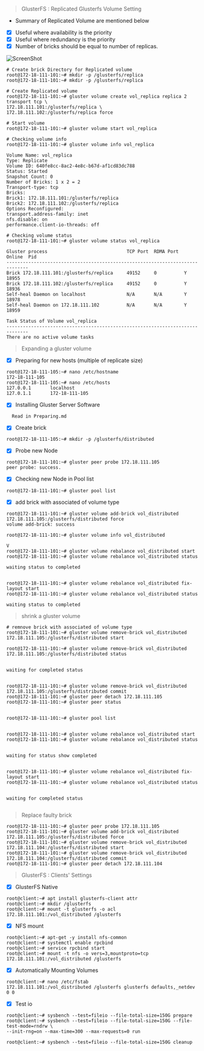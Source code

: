 >GlusterFS : Replicated Glusterfs Volume Setting
* Summary of Replicated Volume are mentioned below
- [x] Useful where availability is the priority
- [x] Useful where redundancy is the priority
- [x] Number of bricks should be equal to number of replicas. 

![ScreenShot](https://cloud.githubusercontent.com/assets/10970993/7412379/d75272a6-ef5f-11e4-869a-c355e8505747.png)
```
# Create brick Directory for Replicated volume
root@172-18-111-101:~# mkdir -p /glusterfs/replica 
root@172-18-111-101:~# mkdir -p /glusterfs/replica 

# Create Replicated volume 
root@172-18-111-101:~# gluster volume create vol_replica replica 2 transport tcp \
172.18.111.101:/glusterfs/replica \
172.18.111.102:/glusterfs/replica force

# Start volume
root@172-18-111-101:~# gluster volume start vol_replica

# Checking volume info
root@172-18-111-101:~# gluster volume info vol_replica

Volume Name: vol_replica
Type: Replicate
Volume ID: 640fe8cc-8ac2-4e8c-b67d-af1cd83dc788
Status: Started
Snapshot Count: 0
Number of Bricks: 1 x 2 = 2
Transport-type: tcp
Bricks:
Brick1: 172.18.111.101:/glusterfs/replica
Brick2: 172.18.111.102:/glusterfs/replica
Options Reconfigured:
transport.address-family: inet
nfs.disable: on
performance.client-io-threads: off

# Checking volume status
root@172-18-111-101:~# gluster volume status vol_replica

Gluster process                             TCP Port  RDMA Port  Online  Pid
------------------------------------------------------------------------------
Brick 172.18.111.101:/glusterfs/replica     49152     0          Y       18955
Brick 172.18.111.102:/glusterfs/replica     49152     0          Y       18936
Self-heal Daemon on localhost               N/A       N/A        Y       18978
Self-heal Daemon on 172.18.111.102          N/A       N/A        Y       18959
 
Task Status of Volume vol_replica
------------------------------------------------------------------------------
There are no active volume tasks
```
>Expanding a gluster volume
- [x] Preparing for new hosts (multiple of replicate size)
```Shell
root@172-18-111-105:~# nano /etc/hostname
172-18-111-105
root@172-18-111-105:~# nano /etc/hosts
127.0.0.1       localhost
127.0.1.1       172-18-111-105

```
- [x] Installing Gluster Server Software
```
  Read in Preparing.md
```
- [x] Create brick 
```Shell
root@172-18-111-105:~# mkdir -p /glusterfs/distributed
```
- [x] Probe new Node
```Shell
root@172-18-111-101:~# gluster peer probe 172.18.111.105
peer probe: success.
```
- [x] Checking new Node in Pool list
```Shell
root@172-18-111-101:~# gluster pool list

```
- [x] add brick with associated of volume type
```Shell
root@172-18-111-101:~# gluster volume add-brick vol_distributed 172.18.111.105:/glusterfs/distributed force
volume add-brick: success

root@172-18-111-101:~# gluster volume info vol_distributed

V
root@172-18-111-101:~# gluster volume rebalance vol_distributed start
root@172-18-111-101:~# gluster volume rebalance vol_distributed status
                                  
waiting status to completed


root@172-18-111-101:~# gluster volume rebalance vol_distributed fix-layout start
root@172-18-111-101:~# gluster volume rebalance vol_distributed status

waiting status to completed

```

>shrink a gluster volume
```Shell
# remnove brick with associated of volume type
root@172-18-111-101:~# gluster volume remove-brick vol_distributed 172.18.111.105:/glusterfs/distributed start

root@172-18-111-101:~# gluster volume remove-brick vol_distributed 172.18.111.105:/glusterfs/distributed status


waiting for completed status


root@172-18-111-101:~# gluster volume remove-brick vol_distributed 172.18.111.105:/glusterfs/distributed commit
root@172-18-111-101:~# gluster peer detach 172.18.111.105
root@172-18-111-101:~# gluster peer status


root@172-18-111-101:~# gluster pool list


root@172-18-111-101:~# gluster volume rebalance vol_distributed start
root@172-18-111-101:~# gluster volume rebalance vol_distributed status


waiting for status show completed


root@172-18-111-101:~# gluster volume rebalance vol_distributed fix-layout start
root@172-18-111-101:~# gluster volume rebalance vol_distributed status


waiting for completed status


```
>Replace faulty brick
```Shell
root@172-18-111-101:~# gluster peer probe 172.18.111.105
root@172-18-111-101:~# gluster volume add-brick vol_distributed 172.18.111.105:/glusterfs/distributed force
root@172-18-111-101:~# gluster volume remove-brick vol_distributed 172.18.111.104:/glusterfs/distributed start
root@172-18-111-101:~# gluster volume remove-brick vol_distributed 172.18.111.104:/glusterfs/distributed commit
root@172-18-111-101:~# gluster peer detach 172.18.111.104
```
>GlusterFS : Clients' Settings

- [x] GlusterFS Native
```Shell
root@client:~# apt install glusterfs-client attr
root@client:~# mkdir /glusterfs
root@client:~# mount -t glusterfs -o acl 172.18.111.101:/vol_distributed /glusterfs
```
- [x] NFS mount
```Shell
root@client:~# apt-get -y install nfs-common 
root@client:~# systemctl enable rpcbind 
root@client:~# service rpcbind start
root@client:~# mount -t nfs -o vers=3,mountproto=tcp 172.18.111.101:/vol_distributed /glusterfs
```
- [x] Automatically Mounting Volumes
```Shell
root@client:~# nano /etc/fstab
172.18.111.101:/vol_distributed /glusterfs glusterfs defaults,_netdev 0 0

```
- [x] Test io
```
root@client:~# sysbench --test=fileio --file-total-size=150G prepare
root@client:~# sysbench --test=fileio --file-total-size=150G --file-test-mode=rndrw \
--init-rng=on --max-time=300 --max-requests=0 run
   
root@client:~# sysbench --test=fileio --file-total-size=150G cleanup

```
